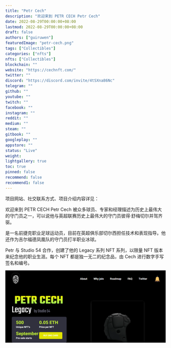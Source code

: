 ```yaml
---
title: "Petr Cech"
description: "欢迎来到 PETR CECH Petr Cech"
date: 2022-08-29T00:00:00+08:00
lastmod: 2022-08-29T00:00:00+08:00
draft: false
authors: ["guiruwen"]
featuredImage: "petr-cech.png"
tags: ["Collectibles"]
categories: ["nfts"]
nfts: ["Collectibles"]
blockchain: ""
website: "https://cechnft.com/"
twitter: ""
discord: "https://discord.com/invite/4tSXna86Nc"
telegram: ""
github: ""
youtube: ""
twitch: ""
facebook: ""
instagram: ""
reddit: ""
medium: ""
steam: ""
gitbook: ""
googleplay: ""
appstore: ""
status: "Live"
weight: 
lightgallery: true
toc: true
pinned: false
recommend: false
recommend1: false
---
```

项目网站、社交联系方式、项目介绍内容详见：

欢迎来到 PETR CECH Petr Cech 被众多球员、专家和经理描述为历史上最伟大的守门员之一，可以说他与英超联赛历史上最伟大的守门员彼得·舒梅切尔并驾齐驱。

是一名前捷克职业足球运动员，目前在英超俱乐部切尔西担任技术和表现指导。他还作为吉尔福德凤凰队的守门员打半职业冰球。

Petr 与 Studio 54 合作，创建了他的 Legacy 系列 NFT 系列，以限量 NFT 版本来纪念他的职业生涯。每个 NFT 都是独一无二的纪念品，由 Cech 进行数字手写签名和编号。

![nft](01.png)